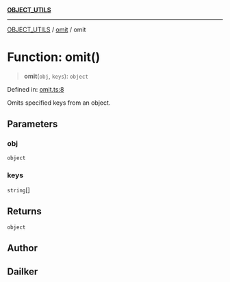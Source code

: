 [**OBJECT_UTILS**](../../README.md)

***

[OBJECT_UTILS](../../README.md) / [omit](../README.md) / omit

# Function: omit()

> **omit**(`obj`, `keys`): `object`

Defined in: [omit.ts:8](https://github.com/dailker/everyutil/blob/b3489bb6f319079994023a8bfde262e0cfc42fe7/src/object/omit.ts#L8)

Omits specified keys from an object.

## Parameters

### obj

`object`

### keys

`string`[]

## Returns

`object`

## Author

## Dailker
